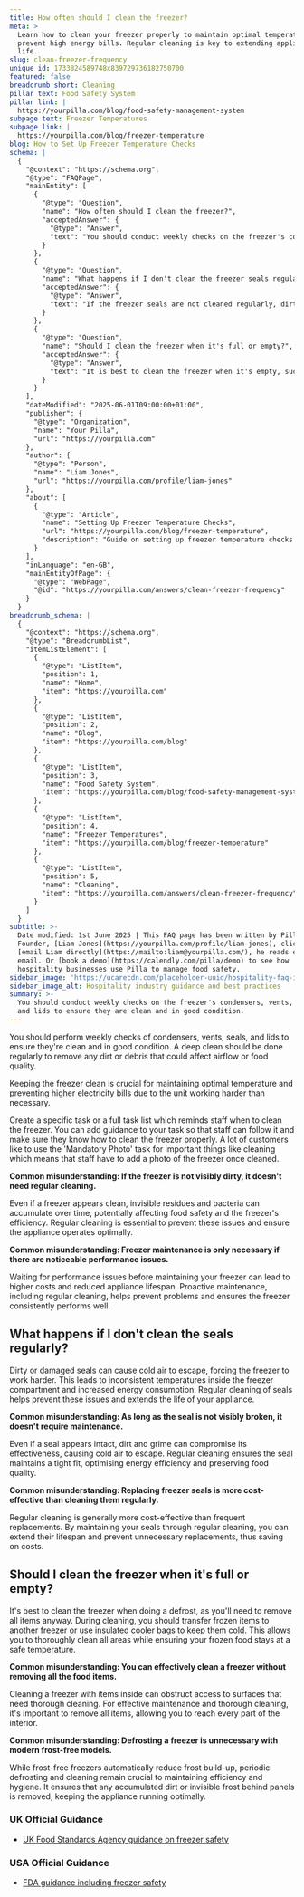 ```yaml
---
title: How often should I clean the freezer?
meta: >
  Learn how to clean your freezer properly to maintain optimal temperature and
  prevent high energy bills. Regular cleaning is key to extending appliance
  life.
slug: clean-freezer-frequency
unique id: 1733824589748x839729736182750700
featured: false
breadcrumb short: Cleaning
pillar text: Food Safety System
pillar link: |
  https://yourpilla.com/blog/food-safety-management-system
subpage text: Freezer Temperatures
subpage link: |
  https://yourpilla.com/blog/freezer-temperature
blog: How to Set Up Freezer Temperature Checks
schema: |
  {
    "@context": "https://schema.org",
    "@type": "FAQPage",
    "mainEntity": [
      {
        "@type": "Question",
        "name": "How often should I clean the freezer?",
        "acceptedAnswer": {
          "@type": "Answer",
          "text": "You should conduct weekly checks on the freezer's condensers, vents, seals, and lids to ensure they are clean and in good condition. Conduct a deep clean regularly to remove dirt or debris that could impede airflow or lower food quality. Regularly clean even if the freezer appears clean to prevent the build-up of invisible residues and bacteria, thus ensuring optimal operation."
        }
      },
      {
        "@type": "Question",
        "name": "What happens if I don't clean the freezer seals regularly?",
        "acceptedAnswer": {
          "@type": "Answer",
          "text": "If the freezer seals are not cleaned regularly, dirt and grime may compromise their effectiveness, allowing cold air to escape. This can lead to higher energy consumption and inconsistent temperatures within the freezer. Regular cleaning helps maintain the seals' tight fit, optimising energy efficiency and preserving the quality of stored food."
        }
      },
      {
        "@type": "Question",
        "name": "Should I clean the freezer when it's full or empty?",
        "acceptedAnswer": {
          "@type": "Answer",
          "text": "It is best to clean the freezer when it's empty, such as during a defrost, allowing you to thoroughly clean all areas while ensuring frozen food stays at safe temperatures. Remove all items to reach every part of the interior effectively."
        }
      }
    ],
    "dateModified": "2025-06-01T09:00:00+01:00",
    "publisher": {
      "@type": "Organization",
      "name": "Your Pilla",
      "url": "https://yourpilla.com"
    },
    "author": {
      "@type": "Person",
      "name": "Liam Jones",
      "url": "https://yourpilla.com/profile/liam-jones"
    },
    "about": [
      {
        "@type": "Article",
        "name": "Setting Up Freezer Temperature Checks",
        "url": "https://yourpilla.com/blog/freezer-temperature",
        "description": "Guide on setting up freezer temperature checks to ensure adherence to food safety standards."
      }
    ],
    "inLanguage": "en-GB",
    "mainEntityOfPage": {
      "@type": "WebPage",
      "@id": "https://yourpilla.com/answers/clean-freezer-frequency"
    }
  }
breadcrumb_schema: |
  {
    "@context": "https://schema.org",
    "@type": "BreadcrumbList",
    "itemListElement": [
      {
        "@type": "ListItem",
        "position": 1,
        "name": "Home",
        "item": "https://yourpilla.com"
      },
      {
        "@type": "ListItem",
        "position": 2,
        "name": "Blog",
        "item": "https://yourpilla.com/blog"
      },
      {
        "@type": "ListItem",
        "position": 3,
        "name": "Food Safety System",
        "item": "https://yourpilla.com/blog/food-safety-management-system"
      },
      {
        "@type": "ListItem",
        "position": 4,
        "name": "Freezer Temperatures",
        "item": "https://yourpilla.com/blog/freezer-temperature"
      },
      {
        "@type": "ListItem",
        "position": 5,
        "name": "Cleaning",
        "item": "https://yourpilla.com/answers/clean-freezer-frequency"
      }
    ]
  }
subtitle: >-
  Date modified: 1st June 2025 | This FAQ page has been written by Pilla
  Founder, [Liam Jones](https://yourpilla.com/profile/liam-jones), click to
  [email Liam directly](https://mailto:liam@yourpilla.com/), he reads every
  email. Or [book a demo](https://calendly.com/pilla/demo) to see how
  hospitality businesses use Pilla to manage food safety.
sidebar_image: 'https://ucarecdn.com/placeholder-uuid/hospitality-faq-image.jpg'
sidebar_image_alt: Hospitality industry guidance and best practices
summary: >-
  You should conduct weekly checks on the freezer's condensers, vents, seals,
  and lids to ensure they are clean and in good condition.
---
```

You should perform weekly checks of condensers, vents, seals, and lids to ensure they're clean and in good condition. A deep clean should be done regularly to remove any dirt or debris that could affect airflow or food quality.

Keeping the freezer clean is crucial for maintaining optimal temperature and preventing higher electricity bills due to the unit working harder than necessary.

Create a specific task or a full task list which reminds staff when to clean the freezer. You can add guidance to your task so that staff can follow it and make sure they know how to clean the freezer properly. A lot of customers like to use the 'Mandatory Photo' task for important things like cleaning which means that staff have to add a photo of the freezer once cleaned.

**Common misunderstanding: If the freezer is not visibly dirty, it doesn't need regular cleaning.**

Even if a freezer appears clean, invisible residues and bacteria can accumulate over time, potentially affecting food safety and the freezer's efficiency. Regular cleaning is essential to prevent these issues and ensure the appliance operates optimally.

**Common misunderstanding: Freezer maintenance is only necessary if there are noticeable performance issues.**

Waiting for performance issues before maintaining your freezer can lead to higher costs and reduced appliance lifespan. Proactive maintenance, including regular cleaning, helps prevent problems and ensures the freezer consistently performs well.

## What happens if I don't clean the seals regularly?

Dirty or damaged seals can cause cold air to escape, forcing the freezer to work harder. This leads to inconsistent temperatures inside the freezer compartment and increased energy consumption. Regular cleaning of seals helps prevent these issues and extends the life of your appliance.

**Common misunderstanding: As long as the seal is not visibly broken, it doesn't require maintenance.**

Even if a seal appears intact, dirt and grime can compromise its effectiveness, causing cold air to escape. Regular cleaning ensures the seal maintains a tight fit, optimising energy efficiency and preserving food quality.

**Common misunderstanding: Replacing freezer seals is more cost-effective than cleaning them regularly.**

Regular cleaning is generally more cost-effective than frequent replacements. By maintaining your seals through regular cleaning, you can extend their lifespan and prevent unnecessary replacements, thus saving on costs.

## Should I clean the freezer when it's full or empty?

It's best to clean the freezer when doing a defrost, as you'll need to remove all items anyway. During cleaning, you should transfer frozen items to another freezer or use insulated cooler bags to keep them cold. This allows you to thoroughly clean all areas while ensuring your frozen food stays at a safe temperature.

**Common misunderstanding: You can effectively clean a freezer without removing all the food items.**

Cleaning a freezer with items inside can obstruct access to surfaces that need thorough cleaning. For effective maintenance and thorough cleaning, it's important to remove all items, allowing you to reach every part of the interior.

**Common misunderstanding: Defrosting a freezer is unnecessary with modern frost-free models.**

While frost-free freezers automatically reduce frost build-up, periodic defrosting and cleaning remain crucial to maintaining efficiency and hygiene. It ensures that any accumulated dirt or invisible frost behind panels is removed, keeping the appliance running optimally.

### UK Official Guidance

-   [UK Food Standards Agency guidance on freezer safety](https://www.food.gov.uk/safety-hygiene/how-to-chill-freeze-and-defrost-food-safely)

### USA Official Guidance

-   [FDA guidance including freezer safety](https://www.fda.gov/consumers/consumer-updates/are-you-storing-food-safely)
